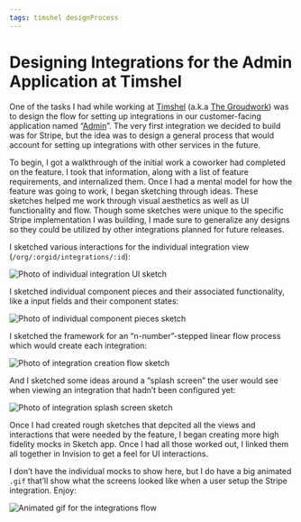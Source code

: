 ```yaml
---
tags: timshel designProcess
---
```


# Designing Integrations for the Admin Application at Timshel

One of the tasks I had while working at [Timshel](https://timshel.com/) (a.k.a [The Groudwork](https://thegroundwork.com/)) was to design the flow for setting up integrations in our customer-facing application named “[Admin](http://jim-nielsen.com/blog/2016/redesigning-and-engineering-timshel-admin/)”. The very first integration we decided to build was for Stripe, but the idea was to  design a general process that would account for setting up integrations with other services in the future.

To begin, I got a walkthrough of the initial work a coworker had completed on the feature. I took that information, along with a list of feature requirements, and internalized them. Once I had a mental model for how the feature was going to work, I began sketching through ideas. These sketches helped me work through visual aesthetics as well as UI functionality and flow. Though some sketches were unique to the specific Stripe implementation I was building, I made sure to generalize any designs so they could be utilized by other integrations planned for future releases.

I sketched various interactions for the individual integration view (`/org/:orgid/integrations/:id`):

![Photo of individual integration UI sketch](https://cdn.jim-nielsen.com/blog/2017/gw-integrations-sketch-1.jpg)

I sketched individual component pieces and their associated functionality, like a input fields and their component states:

![Photo of individual component pieces sketch](https://cdn.jim-nielsen.com/blog/2017/gw-integrations-sketch-2.jpg)

I sketched the framework for an “n-number”-stepped linear flow process which would create each integration:

![Photo of integration creation flow sketch](https://cdn.jim-nielsen.com/blog/2017/gw-integrations-sketch-3.jpg)

And I sketched some ideas around a “splash screen” the user would see when viewing an integration that hadn’t been configured yet:

![Photo of integration splash screen sketch](https://cdn.jim-nielsen.com/blog/2017/gw-integrations-sketch-4.jpg)

Once I had created rough sketches that depcited all the views and interactions that were needed by the feature, I began creating more high fidelity mocks in Sketch app. Once I had all those worked out, I linked them all together in Invision to get a feel for UI interactions.

I don’t have the individual mocks to show here, but I do have a big animated `.gif` that’ll show what the screens looked like when a user setup the Stripe integration. Enjoy:

![Animated gif for the integrations flow](https://cdn.jim-nielsen.com/blog/2017/gw-integrations-flow.gif)
